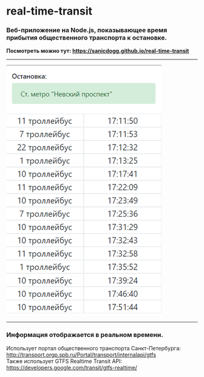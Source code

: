 # real-time-transit
### Веб-приложение на Node.js, показывающее время прибытия общественного транспорта к остановке.
**Посмотреть можно тут: https://sanicdogg.github.io/real-time-transit**   
***
![Скриншот работы скрипта](screenshot.png "Скриншот работы скрипта")
***
### Информация отображается в реальном времени.

Использует портал общественного транспорта Санкт-Петербурга:   
http://transport.orgp.spb.ru/Portal/transport/internalapi/gtfs   
Также использует GTFS Realtime Transit API:   
https://developers.google.com/transit/gtfs-realtime/
